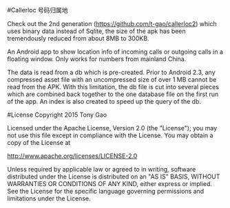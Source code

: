 #Callerloc
号码归属地

Check out the 2nd generation (https://github.com/t-gao/callerloc2) which uses binary data instead of Sqlite, the size of the apk has been tremendously reduced from about 8MB to 300KB.

An Android app to show location info of incoming calls or outgoing calls in a floating window. Only works for numbers from mainland China.

The data is read from a db which is pre-created. Prior to Android 2.3, any compressed asset file with an uncompressed size of over 1 MB cannot be read from the APK. With this limitation, the db file is cut into several pieces which are combined back together to the one database file on the first run of the app. An index is also created to speed up the query of the db.

#License
Copyright 2015 Tony Gao

Licensed under the Apache License, Version 2.0 (the "License");
you may not use this file except in compliance with the License.
You may obtain a copy of the License at

   http://www.apache.org/licenses/LICENSE-2.0

Unless required by applicable law or agreed to in writing, software
distributed under the License is distributed on an "AS IS" BASIS,
WITHOUT WARRANTIES OR CONDITIONS OF ANY KIND, either express or implied.
See the License for the specific language governing permissions and
limitations under the License.
